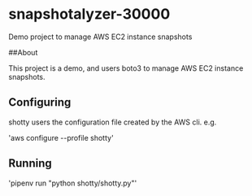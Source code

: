 # snapshotalyzer-30000

Demo project to manage AWS EC2 instance snapshots

##About

This project is a demo, and users boto3 to manage AWS EC2 instance snapshots.

## Configuring

shotty users the configuration file created by the AWS cli. e.g.

'aws configure --profile shotty'

## Running

'pipenv run "python shotty/shotty.py"'
